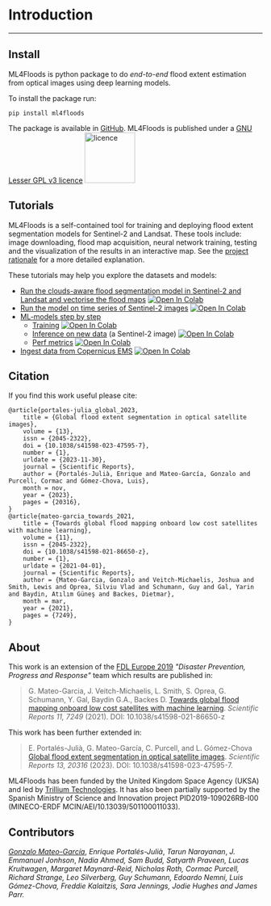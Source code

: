 # Introduction

---

## Install

ML4Floods is python package to do *end-to-end* flood extent estimation from optical images using deep learning models.

To install the package run:

```
pip install ml4floods
```

The package is available in [GitHub](https://github.com/spaceml-org/ml4floods). ML4Floods is published under a [GNU Lesser GPL v3 licence](https://www.gnu.org/licenses/lgpl-3.0.en.html) <img src="https://www.gnu.org/graphics/lgplv3-88x31.png" alt="licence" width="100">


## Tutorials

ML4Floods is a self-contained tool for training and deploying flood extent segmentation models for Sentinel-2 and Landsat. These tools include: image downloading, flood map acquisition, neural network training, testing and the visualization of the results in an interactive map. 
 See the [project rationale](./intro/introduction.md) for a more detailed explanation.

These tutorials may help you explore the datasets and models:
* [Run the clouds-aware flood segmentation model in Sentinel-2 and Landsat and vectorise the flood maps](https://spaceml-org.github.io/ml4floods/content/ml4ops/HOWTO_postprocess_inference.html) [![Open In Colab](https://colab.research.google.com/assets/colab-badge.svg)](https://colab.research.google.com/github/spaceml-org/ml4floods/blob/main/jupyterbook/content/ml4ops/HOWTO_postprocess_inference.ipynb)
* [Run the model on time series of Sentinel-2 images](https://spaceml-org.github.io/ml4floods/content/ml4ops/HOWTO_inference_on_image_time_series.html) [![Open In Colab](https://colab.research.google.com/assets/colab-badge.svg)](https://colab.research.google.com/github/spaceml-org/ml4floods/blob/main/jupyterbook/content/ml4ops/HOWTO_inference_on_image_time_series.ipynb)
* [ML-models step by step](https://spaceml-org.github.io/ml4floods/content/ml_overview.html)
    * [Training](https://spaceml-org.github.io/ml4floods/content/ml4ops/HOWTO_Train_models.html) [![Open In Colab](https://colab.research.google.com/assets/colab-badge.svg)](https://colab.research.google.com/github/spaceml-org/ml4floods/blob/main/jupyterbook/content/ml4ops/HOWTO_Train_models.ipynb)
    * [Inference on new data](https://spaceml-org.github.io/ml4floods/content/ml4ops/HOWTO_Run_Inference_on_new_data.html) (a Sentinel-2 image) [![Open In Colab](https://colab.research.google.com/assets/colab-badge.svg)](https://colab.research.google.com/github/spaceml-org/ml4floods/blob/main/jupyterbook/content/ml4ops/HOWTO_Run_Inference_on_new_data.ipynb)
    * [Perf metrics](https://spaceml-org.github.io/ml4floods/content/ml4ops/HOWTO_performance_metrics_workflow.html) [![Open In Colab](https://colab.research.google.com/assets/colab-badge.svg)](https://colab.research.google.com/github/spaceml-org/ml4floods/blob/main/jupyterbook/content/ml4ops/HOWTO_performance_metrics_workflow.ipynb)
* [Ingest data from Copernicus EMS](https://spaceml-org.github.io/ml4floods/content/prep/full_data_ingest.html)  [![Open In Colab](https://colab.research.google.com/assets/colab-badge.svg)](https://colab.research.google.com/github/spaceml-org/ml4floods/blob/main/jupyterbook/content/prep/full_data_ingest.ipynb)


 
 ## Citation
 
 If you find this work useful please cite:

```
@article{portales-julia_global_2023,
	title = {Global flood extent segmentation in optical satellite images},
	volume = {13},
	issn = {2045-2322},
	doi = {10.1038/s41598-023-47595-7},
	number = {1},
	urldate = {2023-11-30},
	journal = {Scientific Reports},
	author = {Portalés-Julià, Enrique and Mateo-García, Gonzalo and Purcell, Cormac and Gómez-Chova, Luis},
	month = nov,
	year = {2023},
	pages = {20316},
}
@article{mateo-garcia_towards_2021,
	title = {Towards global flood mapping onboard low cost satellites with machine learning},
	volume = {11},
	issn = {2045-2322},
	doi = {10.1038/s41598-021-86650-z},
	number = {1},
	urldate = {2021-04-01},
	journal = {Scientific Reports},
	author = {Mateo-Garcia, Gonzalo and Veitch-Michaelis, Joshua and Smith, Lewis and Oprea, Silviu Vlad and Schumann, Guy and Gal, Yarin and Baydin, Atılım Güneş and Backes, Dietmar},
	month = mar,
	year = {2021},
	pages = {7249},
}
```

## About 

This work is an extension of the [FDL Europe 2019](https://fdleurope.org/) *"Disaster Prevention, Progress and Response"* team which results are published in:
 
 > G. Mateo-Garcia, J. Veitch-Michaelis, L. Smith, S. Oprea, G. Schumann, Y. Gal, Baydin G.A., Backes D.  [Towards global flood mapping onboard low cost satellites with machine learning](https://www.nature.com/articles/s41598-021-86650-z). _Scientific Reports 11, 7249_ (2021). DOI: 10.1038/s41598-021-86650-z

This work has been further extended in:

> E. Portalés-Julià, G. Mateo-García, C. Purcell, and L. Gómez-Chova [Global flood extent segmentation in optical satellite images](https://www.nature.com/articles/s41598-023-47595-7). _Scientific Reports 13, 20316_ (2023). DOI: 10.1038/s41598-023-47595-7.


ML4Floods has been funded by the United Kingdom Space Agency (UKSA) and led by [Trillium Technologies](http://trillium.tech/). It has also been partially supported by the Spanish Ministry of Science and Innovation project PID2019-109026RB-I00 (MINECO-ERDF MCIN/AEI/10.13039/501100011033).

 ## Contributors
 
 [*Gonzalo Mateo-García*](https://www.uv.es/gonmagar/), *Enrique Portalés-Julià*, *Tarun Narayanan*, *J. Emmanuel Jonhson*, *Nadia Ahmed, Sam Budd, Satyarth Praveen, Lucas Kruitwagen, Margaret Maynard-Reid, Nicholas Roth, Cormac Purcell, Richard Strange, Leo Silverberg, Guy Schumann, Edoardo Nemni, Luis Gómez-Chova, Freddie Kalaitzis, Sara Jennings, Jodie Hughes and James Parr.*  